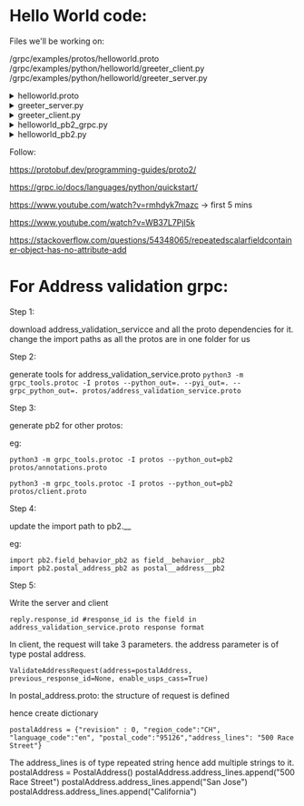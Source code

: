# Hello World code:

Files we'll be working on:

/grpc/examples/protos/helloworld.proto
/grpc/examples/python/helloworld/greeter_client.py
/grpc/examples/python/helloworld/greeter_server.py

<details>

<summary> helloworld.proto </summary>

message HelloRequest{}:
    parameters which request will take
    
message HelloReply {}:
    parameters which response will send
    
        ```
        Numbers: 
        The numbered tags are used to match fields when serializing and deserializing the data.
        Obviously, if you change the numbering scheme, and apply this change to both serializer and deserializer, there is no issue.

        Consider though, if you saved data with the first numbering scheme, and loaded it with the second one, it would try to load one field into another, and deserialization would likely fail.

        Now, why is this useful? Let's say you need to add another field to your data, long after the schema is already in use,
        Because you explicitly give it a number, your deserializer is still able to load data serialized with the old numbering scheme, ignoring deserialization of non-existent data.
        ```
        
service Greeter{}:
    define the apis-> either Unary Calls, Client Side, Server Side or Multi-directional Streaming
    
</details>

<details>

<summary> greeter_server.py </summary>

Greeter(helloworld_pb2_grpc.GreeterServicer){}:
    implement methods from proto
    
def serve():
    setup server
    
    ```futures.ThreadPoolExecutor(max_workers=10) : max number of threads```
    
    ```helloworld_pb2_grpc.add_GreeterServicer_to_server(Greeter(), server) : add defined greeter service to server to direct request```
    
</details>

<details>

<summary> greeter_client.py </summary>

grpc.insecure_channel("localhost:50051"): connect

create request with necessary parameteres
get response and display

</details>


<details>

<summary> helloworld_pb2_grpc.py </summary>

will contain client stub
GreeterStub : defines how call is made to the server
 
</details>

<details>

<summary> helloworld_pb2.py </summary>

Stores all the requests and responses

</details>


Follow:

https://protobuf.dev/programming-guides/proto2/

https://grpc.io/docs/languages/python/quickstart/

https://www.youtube.com/watch?v=rmhdyk7mazc -> first 5 mins

https://www.youtube.com/watch?v=WB37L7PjI5k

https://stackoverflow.com/questions/54348065/repeatedscalarfieldcontainer-object-has-no-attribute-add


# For Address validation grpc:

Step 1:

download address_validation_servicce and all the proto dependencies for it.
change the import paths as all the protos are in one folder for us


Step 2:

generate tools for address_validation_service.proto
```python3 -m grpc_tools.protoc -I protos --python_out=. --pyi_out=. --grpc_python_out=. protos/address_validation_service.proto```


Step 3:

generate pb2 for other protos:

eg:

```python3 -m grpc_tools.protoc -I protos --python_out=pb2 protos/annotations.proto```

```python3 -m grpc_tools.protoc -I protos --python_out=pb2 protos/client.proto```


Step 4:

update the import path to pb2.__

eg:
```
import pb2.field_behavior_pb2 as field__behavior__pb2
import pb2.postal_address_pb2 as postal__address__pb2
```


Step 5:

Write the server and client

```
reply.response_id #response_id is the field in address_validation_service.proto response format
```

In client, the request will take 3 parameters. the address parameter is of type postal address.

```
ValidateAddressRequest(address=postalAddress, previous_response_id=None, enable_usps_cass=True)
```


In postal_address.proto: the structure of request is defined

hence create dictionary

```
postalAddress = {"revision" : 0, "region_code":"CH", "language_code":"en", "postal_code":"95126","address_lines": "500 Race Street"}
```

The address_lines is of type repeated string hence add multiple strings to it.
postalAddress = PostalAddress()
postalAddress.address_lines.append("500 Race Street")
postalAddress.address_lines.append("San Jose")
postalAddress.address_lines.append("California")
